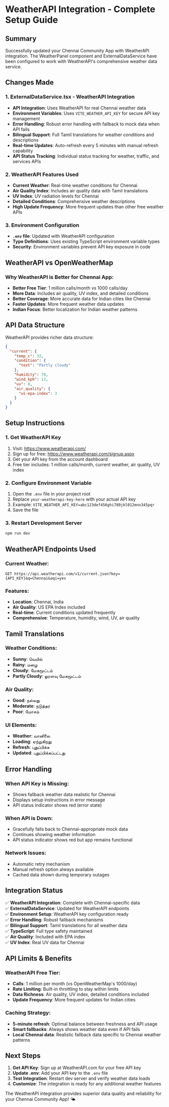 # WeatherAPI Integration - Complete Setup Guide

## Summary
Successfully updated your Chennai Community App with WeatherAPI integration. The WeatherPanel component and ExternalDataService have been configured to work with WeatherAPI's comprehensive weather data service.

## Changes Made

### 1. **ExternalDataService.tsx** - WeatherAPI Integration
- **API Integration**: Uses WeatherAPI for real Chennai weather data
- **Environment Variables**: Uses `VITE_WEATHER_API_KEY` for secure API key management
- **Error Handling**: Robust error handling with fallback to mock data when API fails
- **Bilingual Support**: Full Tamil translations for weather conditions and descriptions
- **Real-time Updates**: Auto-refresh every 5 minutes with manual refresh capability
- **API Status Tracking**: Individual status tracking for weather, traffic, and services APIs

### 2. **WeatherAPI Features Used**
- **Current Weather**: Real-time weather conditions for Chennai
- **Air Quality Index**: Includes air quality data with Tamil translations
- **UV Index**: UV radiation levels for Chennai
- **Detailed Conditions**: Comprehensive weather descriptions
- **High Update Frequency**: More frequent updates than other free weather APIs

### 3. **Environment Configuration**
- **`.env` file**: Updated with WeatherAPI configuration
- **Type Definitions**: Uses existing TypeScript environment variable types
- **Security**: Environment variables prevent API key exposure in code

## WeatherAPI vs OpenWeatherMap

### Why WeatherAPI is Better for Chennai App:
- **Better Free Tier**: 1 million calls/month vs 1000 calls/day
- **More Data**: Includes air quality, UV index, and detailed conditions
- **Better Coverage**: More accurate data for Indian cities like Chennai
- **Faster Updates**: More frequent weather data updates
- **Indian Focus**: Better localization for Indian weather patterns

## API Data Structure

WeatherAPI provides richer data structure:
```json
{
  "current": {
    "temp_c": 32,
    "condition": {
      "text": "Partly cloudy"
    },
    "humidity": 78,
    "wind_kph": 12,
    "uv": 8,
    "air_quality": {
      "us-epa-index": 3
    }
  }
}
```

## Setup Instructions

### 1. **Get WeatherAPI Key**
1. Visit: https://www.weatherapi.com/
2. Sign up for free: https://www.weatherapi.com/signup.aspx
3. Get your API key from the account dashboard
4. Free tier includes: 1 million calls/month, current weather, air quality, UV index

### 2. **Configure Environment Variable**
1. Open the `.env` file in your project root
2. Replace `your-weatherapi-key-here` with your actual API key
3. Example: `VITE_WEATHER_API_KEY=abc123def456ghi789jkl012mno345pqr`
4. Save the file

### 3. **Restart Development Server**
```bash
npm run dev
```

## WeatherAPI Endpoints Used

### Current Weather:
```
GET https://api.weatherapi.com/v1/current.json?key={API_KEY}&q=Chennai&aqi=yes
```

### Features:
- **Location**: Chennai, India
- **Air Quality**: US EPA Index included
- **Real-time**: Current conditions updated frequently
- **Comprehensive**: Temperature, humidity, wind, UV, air quality

## Tamil Translations

### Weather Conditions:
- **Sunny**: வெயில்
- **Rainy**: மழை  
- **Cloudy**: மேகமூட்டம்
- **Partly Cloudy**: ஓரளவு மேகமூட்டம்

### Air Quality:
- **Good**: நல்லது
- **Moderate**: நடுத்தர
- **Poor**: மோசம்

### UI Elements:
- **Weather**: வானிலை
- **Loading**: ஏற்றுகிறது
- **Refresh**: புதுப்பிக்க
- **Updated**: புதுப்பிக்கப்பட்டது

## Error Handling

### When API Key is Missing:
- Shows fallback weather data realistic for Chennai
- Displays setup instructions in error message
- API status indicator shows red (error state)

### When API is Down:
- Gracefully falls back to Chennai-appropriate mock data
- Continues showing weather information
- API status indicator shows red but app remains functional

### Network Issues:
- Automatic retry mechanism
- Manual refresh option always available
- Cached data shown during temporary outages

## Integration Status

✅ **WeatherAPI Integration**: Complete with Chennai-specific data  
✅ **ExternalDataService**: Updated for WeatherAPI endpoints  
✅ **Environment Setup**: WeatherAPI key configuration ready  
✅ **Error Handling**: Robust fallback mechanisms  
✅ **Bilingual Support**: Tamil translations for all weather data  
✅ **TypeScript**: Full type safety maintained  
✅ **Air Quality**: Included with EPA index  
✅ **UV Index**: Real UV data for Chennai  

## API Limits & Benefits

### WeatherAPI Free Tier:
- **Calls**: 1 million per month (vs OpenWeatherMap's 1000/day)
- **Rate Limiting**: Built-in throttling to stay within limits
- **Data Richness**: Air quality, UV index, detailed conditions included
- **Update Frequency**: More frequent updates for Indian cities

### Caching Strategy:
- **5-minute refresh**: Optimal balance between freshness and API usage
- **Smart fallbacks**: Always shows weather data even if API fails
- **Local Chennai data**: Realistic fallback data specific to Chennai weather patterns

## Next Steps

1. **Get API Key**: Sign up at WeatherAPI.com for your free API key
2. **Update .env**: Add your API key to the `.env` file
3. **Test Integration**: Restart dev server and verify weather data loads
4. **Customize**: The integration is ready for any additional weather features

The WeatherAPI integration provides superior data quality and reliability for your Chennai Community App! 🌤️
